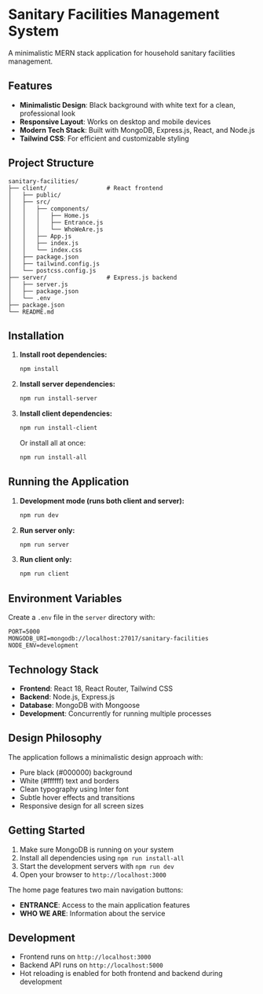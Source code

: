 # Sanitary Facilities Management System

A minimalistic MERN stack application for household sanitary facilities management.

## Features

- **Minimalistic Design**: Black background with white text for a clean, professional look
- **Responsive Layout**: Works on desktop and mobile devices
- **Modern Tech Stack**: Built with MongoDB, Express.js, React, and Node.js
- **Tailwind CSS**: For efficient and customizable styling

## Project Structure

```
sanitary-facilities/
├── client/                 # React frontend
│   ├── public/
│   ├── src/
│   │   ├── components/
│   │   │   ├── Home.js
│   │   │   ├── Entrance.js
│   │   │   └── WhoWeAre.js
│   │   ├── App.js
│   │   ├── index.js
│   │   └── index.css
│   ├── package.json
│   ├── tailwind.config.js
│   └── postcss.config.js
├── server/                 # Express.js backend
│   ├── server.js
│   ├── package.json
│   └── .env
├── package.json
└── README.md
```

## Installation

1. **Install root dependencies:**
   ```bash
   npm install
   ```

2. **Install server dependencies:**
   ```bash
   npm run install-server
   ```

3. **Install client dependencies:**
   ```bash
   npm run install-client
   ```

   Or install all at once:
   ```bash
   npm run install-all
   ```

## Running the Application

1. **Development mode (runs both client and server):**
   ```bash
   npm run dev
   ```

2. **Run server only:**
   ```bash
   npm run server
   ```

3. **Run client only:**
   ```bash
   npm run client
   ```

## Environment Variables

Create a `.env` file in the `server` directory with:

```
PORT=5000
MONGODB_URI=mongodb://localhost:27017/sanitary-facilities
NODE_ENV=development
```

## Technology Stack

- **Frontend**: React 18, React Router, Tailwind CSS
- **Backend**: Node.js, Express.js
- **Database**: MongoDB with Mongoose
- **Development**: Concurrently for running multiple processes

## Design Philosophy

The application follows a minimalistic design approach with:
- Pure black (#000000) background
- White (#ffffff) text and borders
- Clean typography using Inter font
- Subtle hover effects and transitions
- Responsive design for all screen sizes

## Getting Started

1. Make sure MongoDB is running on your system
2. Install all dependencies using `npm run install-all`
3. Start the development servers with `npm run dev`
4. Open your browser to `http://localhost:3000`

The home page features two main navigation buttons:
- **ENTRANCE**: Access to the main application features
- **WHO WE ARE**: Information about the service

## Development

- Frontend runs on `http://localhost:3000`
- Backend API runs on `http://localhost:5000`
- Hot reloading is enabled for both frontend and backend during development
